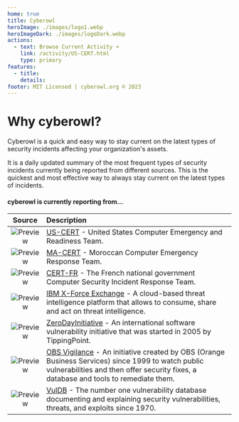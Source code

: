 ```yaml
---
home: true
title: Cyberowl
heroImage: ./images/logo1.webp
heroImageDark: ./images/logoDark.webp
actions:
  - text: Browse Current Activity ➜
    link: /activity/US-CERT.html
    type: primary
features:
  - title:
    details:
footer: MIT Licensed | cyberowl.org © 2023 
---
```


# Why cyberowl?

Cyberowl is a quick and easy way to stay current on the latest types of security incidents affecting your organization's assets.

It is a daily updated summary of the most frequent types of security incidents currently being reported from different sources. This is the quickest and most effective way to always stay current on the latest types of incidents.

#### cyberowl is currently reporting from...

|Source|Description|
|:---:|:---|
|![Preview](/images/us-cert.png) |[US-CERT](https://www.cisa.gov/uscert/ncas/current-activity) - United States Computer Emergency and Readiness Team.|
|![Preview](/images/ma-cert.png)|[MA-CERT](https://www.dgssi.gov.ma/fr/macert/bulletins-de-securite.html) - Moroccan Computer Emergency Response Team.|
|![Preview](/images/cert-fr.png)|[CERT-FR](https://www.cert.ssi.gouv.fr/) - The French national government Computer Security Incident Response Team.|
|![Preview](/images/ibm-x-force-exchange.png)|[IBM X-Force Exchange](https://exchange.xforce.ibmcloud.com/activity/list) - A cloud-based threat intelligence platform that allows to consume, share and act on threat intelligence.|
|![Preview](/images/zdi.png)|[ZeroDayInitiative](https://www.zerodayinitiative.com/advisories/published/) - An international software vulnerability initiative that was started in 2005 by TippingPoint.|
|![Preview](/images/vigilance.png)|[OBS Vigilance](https://vigilance.fr/) - An initiative created by OBS (Orange Business Services) since 1999 to watch public vulnerabilities and then offer security fixes, a database and tools to remediate them.|
|![Preview](/images/vuldb.png)|[VulDB](https://vuldb.com/?live.recent) - The number one vulnerability database documenting and explaining security vulnerabilities, threats, and exploits since 1970.|
